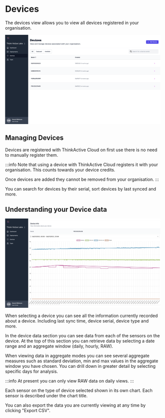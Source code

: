 # Devices

The devices view allows you to view all devices registered in your organisation.

![ThinkActive Cloud Devices](./thinkactive_cloud_devices.png)

## Managing Devices

Devices are registered with ThinkActive Cloud on first use there is no need to manually register them.

:::info
Note that using a device with ThinkActive Cloud registers it with your organisation. This counts towards your device credits.

Once devices are added they cannot be removed from your organisation.
:::

You can search for devices by their serial, sort devices by last synced and more.

## Understanding your Device data

![ThinkActive Cloud Device](./thinkactive_cloud_device.png)

When selecting a device you can see all the information currently recorded about a device. Including last sync time, device serial, device type and more.

In the device data section you can see data from each of the sensors on the device. At the top of this section you can retrieve data by selecting a date range and an aggregate window (daily, hourly, RAW).

When viewing data in aggregate modes you can see several aggregate measures such as standard deviation, min and max values in the aggregate window you have chosen. You can drill down in greater detail by selecting specific days for analysis.

:::info
At present you can only view RAW data on daily views.
:::

Each sensor on the type of device selected shown in its own chart. Each sensor is described under the chart title.

You can also export the data you are currently viewing at any time by clicking "Export CSV". 
